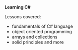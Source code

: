 **Learning C#**

Lessons covered:
* fundamentals of C# language
* object oriented programming
* arrays and collections
* solid principles and more

